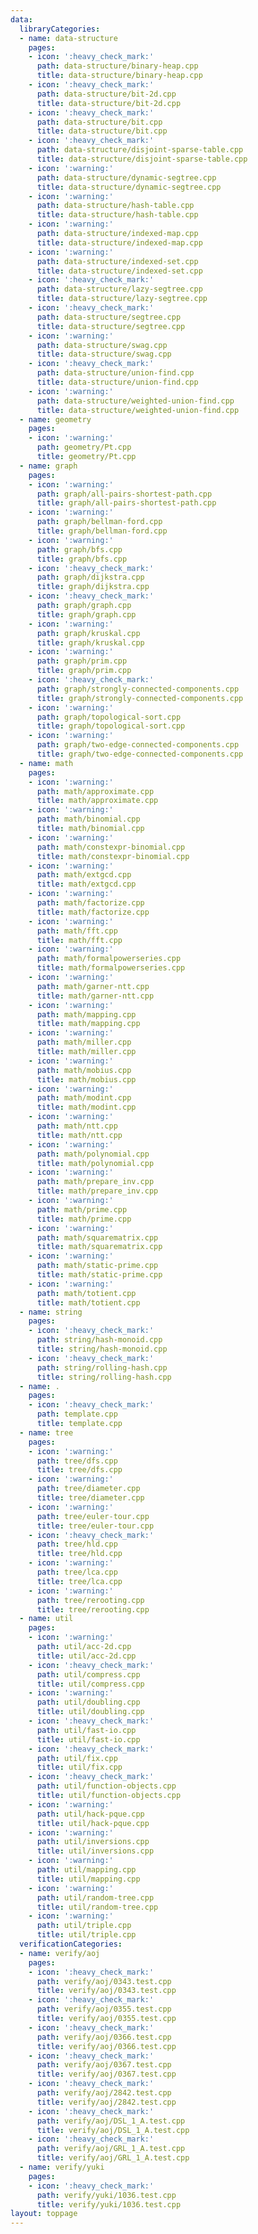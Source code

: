 ```yaml
---
data:
  libraryCategories:
  - name: data-structure
    pages:
    - icon: ':heavy_check_mark:'
      path: data-structure/binary-heap.cpp
      title: data-structure/binary-heap.cpp
    - icon: ':heavy_check_mark:'
      path: data-structure/bit-2d.cpp
      title: data-structure/bit-2d.cpp
    - icon: ':heavy_check_mark:'
      path: data-structure/bit.cpp
      title: data-structure/bit.cpp
    - icon: ':heavy_check_mark:'
      path: data-structure/disjoint-sparse-table.cpp
      title: data-structure/disjoint-sparse-table.cpp
    - icon: ':warning:'
      path: data-structure/dynamic-segtree.cpp
      title: data-structure/dynamic-segtree.cpp
    - icon: ':warning:'
      path: data-structure/hash-table.cpp
      title: data-structure/hash-table.cpp
    - icon: ':warning:'
      path: data-structure/indexed-map.cpp
      title: data-structure/indexed-map.cpp
    - icon: ':warning:'
      path: data-structure/indexed-set.cpp
      title: data-structure/indexed-set.cpp
    - icon: ':heavy_check_mark:'
      path: data-structure/lazy-segtree.cpp
      title: data-structure/lazy-segtree.cpp
    - icon: ':heavy_check_mark:'
      path: data-structure/segtree.cpp
      title: data-structure/segtree.cpp
    - icon: ':warning:'
      path: data-structure/swag.cpp
      title: data-structure/swag.cpp
    - icon: ':heavy_check_mark:'
      path: data-structure/union-find.cpp
      title: data-structure/union-find.cpp
    - icon: ':warning:'
      path: data-structure/weighted-union-find.cpp
      title: data-structure/weighted-union-find.cpp
  - name: geometry
    pages:
    - icon: ':warning:'
      path: geometry/Pt.cpp
      title: geometry/Pt.cpp
  - name: graph
    pages:
    - icon: ':warning:'
      path: graph/all-pairs-shortest-path.cpp
      title: graph/all-pairs-shortest-path.cpp
    - icon: ':warning:'
      path: graph/bellman-ford.cpp
      title: graph/bellman-ford.cpp
    - icon: ':warning:'
      path: graph/bfs.cpp
      title: graph/bfs.cpp
    - icon: ':heavy_check_mark:'
      path: graph/dijkstra.cpp
      title: graph/dijkstra.cpp
    - icon: ':heavy_check_mark:'
      path: graph/graph.cpp
      title: graph/graph.cpp
    - icon: ':warning:'
      path: graph/kruskal.cpp
      title: graph/kruskal.cpp
    - icon: ':warning:'
      path: graph/prim.cpp
      title: graph/prim.cpp
    - icon: ':heavy_check_mark:'
      path: graph/strongly-connected-components.cpp
      title: graph/strongly-connected-components.cpp
    - icon: ':warning:'
      path: graph/topological-sort.cpp
      title: graph/topological-sort.cpp
    - icon: ':warning:'
      path: graph/two-edge-connected-components.cpp
      title: graph/two-edge-connected-components.cpp
  - name: math
    pages:
    - icon: ':warning:'
      path: math/approximate.cpp
      title: math/approximate.cpp
    - icon: ':warning:'
      path: math/binomial.cpp
      title: math/binomial.cpp
    - icon: ':warning:'
      path: math/constexpr-binomial.cpp
      title: math/constexpr-binomial.cpp
    - icon: ':warning:'
      path: math/extgcd.cpp
      title: math/extgcd.cpp
    - icon: ':warning:'
      path: math/factorize.cpp
      title: math/factorize.cpp
    - icon: ':warning:'
      path: math/fft.cpp
      title: math/fft.cpp
    - icon: ':warning:'
      path: math/formalpowerseries.cpp
      title: math/formalpowerseries.cpp
    - icon: ':warning:'
      path: math/garner-ntt.cpp
      title: math/garner-ntt.cpp
    - icon: ':warning:'
      path: math/mapping.cpp
      title: math/mapping.cpp
    - icon: ':warning:'
      path: math/miller.cpp
      title: math/miller.cpp
    - icon: ':warning:'
      path: math/mobius.cpp
      title: math/mobius.cpp
    - icon: ':warning:'
      path: math/modint.cpp
      title: math/modint.cpp
    - icon: ':warning:'
      path: math/ntt.cpp
      title: math/ntt.cpp
    - icon: ':warning:'
      path: math/polynomial.cpp
      title: math/polynomial.cpp
    - icon: ':warning:'
      path: math/prepare_inv.cpp
      title: math/prepare_inv.cpp
    - icon: ':warning:'
      path: math/prime.cpp
      title: math/prime.cpp
    - icon: ':warning:'
      path: math/squarematrix.cpp
      title: math/squarematrix.cpp
    - icon: ':warning:'
      path: math/static-prime.cpp
      title: math/static-prime.cpp
    - icon: ':warning:'
      path: math/totient.cpp
      title: math/totient.cpp
  - name: string
    pages:
    - icon: ':heavy_check_mark:'
      path: string/hash-monoid.cpp
      title: string/hash-monoid.cpp
    - icon: ':heavy_check_mark:'
      path: string/rolling-hash.cpp
      title: string/rolling-hash.cpp
  - name: .
    pages:
    - icon: ':heavy_check_mark:'
      path: template.cpp
      title: template.cpp
  - name: tree
    pages:
    - icon: ':warning:'
      path: tree/dfs.cpp
      title: tree/dfs.cpp
    - icon: ':warning:'
      path: tree/diameter.cpp
      title: tree/diameter.cpp
    - icon: ':warning:'
      path: tree/euler-tour.cpp
      title: tree/euler-tour.cpp
    - icon: ':heavy_check_mark:'
      path: tree/hld.cpp
      title: tree/hld.cpp
    - icon: ':warning:'
      path: tree/lca.cpp
      title: tree/lca.cpp
    - icon: ':warning:'
      path: tree/rerooting.cpp
      title: tree/rerooting.cpp
  - name: util
    pages:
    - icon: ':warning:'
      path: util/acc-2d.cpp
      title: util/acc-2d.cpp
    - icon: ':heavy_check_mark:'
      path: util/compress.cpp
      title: util/compress.cpp
    - icon: ':warning:'
      path: util/doubling.cpp
      title: util/doubling.cpp
    - icon: ':heavy_check_mark:'
      path: util/fast-io.cpp
      title: util/fast-io.cpp
    - icon: ':heavy_check_mark:'
      path: util/fix.cpp
      title: util/fix.cpp
    - icon: ':heavy_check_mark:'
      path: util/function-objects.cpp
      title: util/function-objects.cpp
    - icon: ':warning:'
      path: util/hack-pque.cpp
      title: util/hack-pque.cpp
    - icon: ':warning:'
      path: util/inversions.cpp
      title: util/inversions.cpp
    - icon: ':warning:'
      path: util/mapping.cpp
      title: util/mapping.cpp
    - icon: ':warning:'
      path: util/random-tree.cpp
      title: util/random-tree.cpp
    - icon: ':warning:'
      path: util/triple.cpp
      title: util/triple.cpp
  verificationCategories:
  - name: verify/aoj
    pages:
    - icon: ':heavy_check_mark:'
      path: verify/aoj/0343.test.cpp
      title: verify/aoj/0343.test.cpp
    - icon: ':heavy_check_mark:'
      path: verify/aoj/0355.test.cpp
      title: verify/aoj/0355.test.cpp
    - icon: ':heavy_check_mark:'
      path: verify/aoj/0366.test.cpp
      title: verify/aoj/0366.test.cpp
    - icon: ':heavy_check_mark:'
      path: verify/aoj/0367.test.cpp
      title: verify/aoj/0367.test.cpp
    - icon: ':heavy_check_mark:'
      path: verify/aoj/2842.test.cpp
      title: verify/aoj/2842.test.cpp
    - icon: ':heavy_check_mark:'
      path: verify/aoj/DSL_1_A.test.cpp
      title: verify/aoj/DSL_1_A.test.cpp
    - icon: ':heavy_check_mark:'
      path: verify/aoj/GRL_1_A.test.cpp
      title: verify/aoj/GRL_1_A.test.cpp
  - name: verify/yuki
    pages:
    - icon: ':heavy_check_mark:'
      path: verify/yuki/1036.test.cpp
      title: verify/yuki/1036.test.cpp
layout: toppage
---
```

